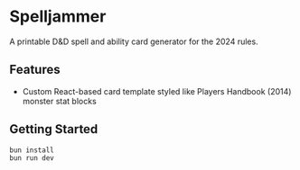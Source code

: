 # Spelljammer

A printable D&D spell and ability card generator for the 2024 rules.

## Features

<!-- - 3×3 card layout per A4 sheet -->
- Custom React-based card template styled like Players Handbook (2014) monster stat blocks
<!-- - Exports ready-to-print HTML or PDF -->

## Getting Started

```bash
bun install
bun run dev
```
